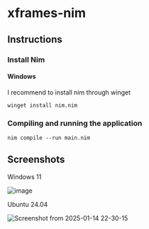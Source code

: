# xframes-nim

## Instructions

### Install Nim

#### Windows

I recommend to install nim through winget

`winget install nim.nim`

### Compiling and running the application

`nim compile --run main.nim`

## Screenshots

Windows 11

![image](https://github.com/user-attachments/assets/fce2f703-43bf-4fd4-bb1b-ecefe1730285)

Ubuntu 24.04

![Screenshot from 2025-01-14 22-30-15](https://github.com/user-attachments/assets/80e2900c-7ee7-49c1-8e94-b657fa5ecd7d)
